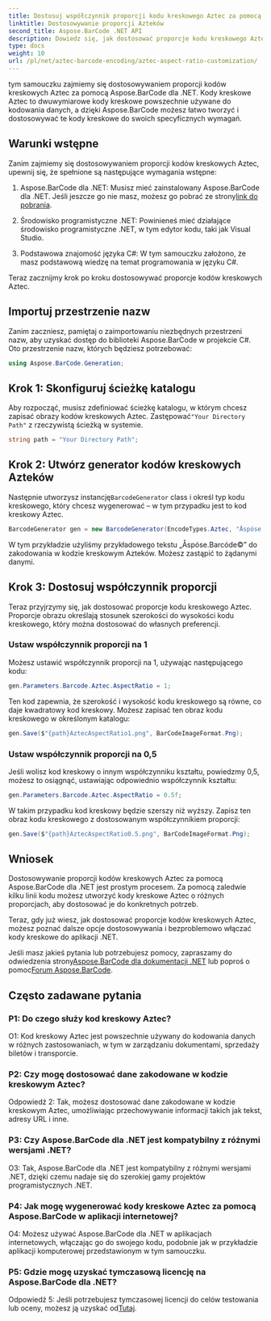 ```yaml
---
title: Dostosuj współczynnik proporcji kodu kreskowego Aztec za pomocą Aspose.BarCode dla .NET
linktitle: Dostosowywanie proporcji Azteków
second_title: Aspose.BarCode .NET API
description: Dowiedz się, jak dostosować proporcje kodu kreskowego Aztec za pomocą Aspose.BarCode dla .NET. Twórz unikalne, elastyczne kody kreskowe dla aplikacji .NET.
type: docs
weight: 10
url: /pl/net/aztec-barcode-encoding/aztec-aspect-ratio-customization/
---
```

tym samouczku zajmiemy się dostosowywaniem proporcji kodów kreskowych Aztec za pomocą Aspose.BarCode dla .NET. Kody kreskowe Aztec to dwuwymiarowe kody kreskowe powszechnie używane do kodowania danych, a dzięki Aspose.BarCode możesz łatwo tworzyć i dostosowywać te kody kreskowe do swoich specyficznych wymagań.

## Warunki wstępne

Zanim zajmiemy się dostosowywaniem proporcji kodów kreskowych Aztec, upewnij się, że spełnione są następujące wymagania wstępne:

1.  Aspose.BarCode dla .NET: Musisz mieć zainstalowany Aspose.BarCode dla .NET. Jeśli jeszcze go nie masz, możesz go pobrać ze strony[link do pobrania](https://releases.aspose.com/barcode/net/).

2. Środowisko programistyczne .NET: Powinieneś mieć działające środowisko programistyczne .NET, w tym edytor kodu, taki jak Visual Studio.

3. Podstawowa znajomość języka C#: W tym samouczku założono, że masz podstawową wiedzę na temat programowania w języku C#.

Teraz zacznijmy krok po kroku dostosowywać proporcje kodów kreskowych Aztec.

## Importuj przestrzenie nazw

Zanim zaczniesz, pamiętaj o zaimportowaniu niezbędnych przestrzeni nazw, aby uzyskać dostęp do biblioteki Aspose.BarCode w projekcie C#. Oto przestrzenie nazw, których będziesz potrzebować:

```csharp
using Aspose.BarCode.Generation;
```

## Krok 1: Skonfiguruj ścieżkę katalogu

 Aby rozpocząć, musisz zdefiniować ścieżkę katalogu, w którym chcesz zapisać obrazy kodów kreskowych Aztec. Zastępować`"Your Directory Path"` z rzeczywistą ścieżką w systemie.

```csharp
string path = "Your Directory Path";
```

## Krok 2: Utwórz generator kodów kreskowych Azteków

 Następnie utworzysz instancję`BarcodeGenerator` class i określ typ kodu kreskowego, który chcesz wygenerować – w tym przypadku jest to kod kreskowy Aztec.

```csharp
BarcodeGenerator gen = new BarcodeGenerator(EncodeTypes.Aztec, "Åspóse.Barcóde©");
```

W tym przykładzie użyliśmy przykładowego tekstu „Åspóse.Barcóde©” do zakodowania w kodzie kreskowym Azteków. Możesz zastąpić to żądanymi danymi.

## Krok 3: Dostosuj współczynnik proporcji

Teraz przyjrzymy się, jak dostosować proporcje kodu kreskowego Aztec. Proporcje obrazu określają stosunek szerokości do wysokości kodu kreskowego, który można dostosować do własnych preferencji.

### Ustaw współczynnik proporcji na 1

Możesz ustawić współczynnik proporcji na 1, używając następującego kodu:

```csharp
gen.Parameters.Barcode.Aztec.AspectRatio = 1;
```

Ten kod zapewnia, że szerokość i wysokość kodu kreskowego są równe, co daje kwadratowy kod kreskowy. Możesz zapisać ten obraz kodu kreskowego w określonym katalogu:

```csharp
gen.Save($"{path}AztecAspectRatio1.png", BarCodeImageFormat.Png);
```

### Ustaw współczynnik proporcji na 0,5

Jeśli wolisz kod kreskowy o innym współczynniku kształtu, powiedzmy 0,5, możesz to osiągnąć, ustawiając odpowiednio współczynnik kształtu:

```csharp
gen.Parameters.Barcode.Aztec.AspectRatio = 0.5f;
```

W takim przypadku kod kreskowy będzie szerszy niż wyższy. Zapisz ten obraz kodu kreskowego z dostosowanym współczynnikiem proporcji:

```csharp
gen.Save($"{path}AztecAspectRatio0.5.png", BarCodeImageFormat.Png);
```

## Wniosek

Dostosowywanie proporcji kodów kreskowych Aztec za pomocą Aspose.BarCode dla .NET jest prostym procesem. Za pomocą zaledwie kilku linii kodu możesz utworzyć kody kreskowe Aztec o różnych proporcjach, aby dostosować je do konkretnych potrzeb.

Teraz, gdy już wiesz, jak dostosować proporcje kodów kreskowych Aztec, możesz poznać dalsze opcje dostosowywania i bezproblemowo włączać kody kreskowe do aplikacji .NET.

 Jeśli masz jakieś pytania lub potrzebujesz pomocy, zapraszamy do odwiedzenia strony[Aspose.BarCode dla dokumentacji .NET](https://reference.aspose.com/barcode/net/) lub poproś o pomoc[Forum Aspose.BarCode](https://forum.aspose.com/c/barcode/13).

## Często zadawane pytania

### P1: Do czego służy kod kreskowy Aztec?

O1: Kod kreskowy Aztec jest powszechnie używany do kodowania danych w różnych zastosowaniach, w tym w zarządzaniu dokumentami, sprzedaży biletów i transporcie.

### P2: Czy mogę dostosować dane zakodowane w kodzie kreskowym Aztec?

Odpowiedź 2: Tak, możesz dostosować dane zakodowane w kodzie kreskowym Aztec, umożliwiając przechowywanie informacji takich jak tekst, adresy URL i inne.

### P3: Czy Aspose.BarCode dla .NET jest kompatybilny z różnymi wersjami .NET?

O3: Tak, Aspose.BarCode dla .NET jest kompatybilny z różnymi wersjami .NET, dzięki czemu nadaje się do szerokiej gamy projektów programistycznych .NET.

### P4: Jak mogę wygenerować kody kreskowe Aztec za pomocą Aspose.BarCode w aplikacji internetowej?

O4: Możesz używać Aspose.BarCode dla .NET w aplikacjach internetowych, włączając go do swojego kodu, podobnie jak w przykładzie aplikacji komputerowej przedstawionym w tym samouczku.

### P5: Gdzie mogę uzyskać tymczasową licencję na Aspose.BarCode dla .NET?

Odpowiedź 5: Jeśli potrzebujesz tymczasowej licencji do celów testowania lub oceny, możesz ją uzyskać od[Tutaj](https://purchase.aspose.com/temporary-license/).